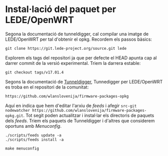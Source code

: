 # Instal·lació del paquet per LEDE/OpenWRT

Segona la documentació de tunneldigger, cal compilar una imatge de LEDE/OpenWRT per tal d'obtenir el opkg. Recordem els passos bàsics:
```
git clone https://git.lede-project.org/source.git lede
```
Explorem els tags del repositori ja que per defecte el HEAD apunta cap al darrer commit de la versió experimental. Triem la darrera estable:
```
git checkout tags/v17.01.4
```
Segons la documentació de [Tunneldigger](https://github.com/wlanslovenija/tunneldigger), Tunnedigger per LEDE/OpenWRT es troba en el repositori de la comunitat:
```
https://github.com/wlanslovenija/firmware-packages-opkg
```
Aquí en indica que hem d'editar l'arxiu de *feeds* i afegir `src-git nodewatcher https://github.com/wlanslovenija/firmware-packages-opkg.git`. Tot segit poden actualitzar i instal·lar els directoris de paquets dels *feeds*. Triem els paquets de Tunneldigger i d'altres que considerem oportuns amb *Menuconfig*.
```
./scripts/feeds update -a
./scripts/feeds install -a

make menuconfig
```
